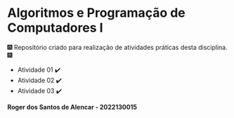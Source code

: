 # Algoritmos e Programação de Computadores I

:fireworks: Repositório criado para realização de atividades práticas desta disciplina. :fireworks:  

* Atividade 01 :heavy_check_mark:  
* Atividade 02 :heavy_check_mark:   
* Atividade 03 :heavy_check_mark:  

**Roger dos Santos de Alencar - 2022130015**
